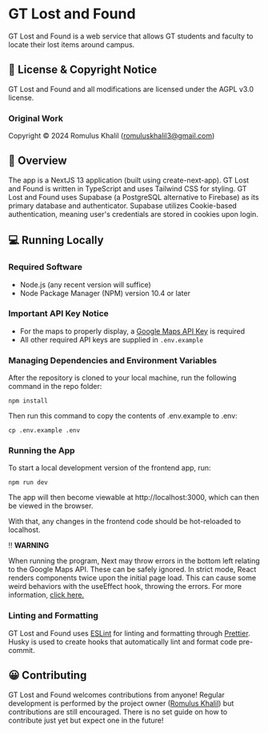 # GT Lost and Found

GT Lost and Found is a web service that allows GT students and faculty to locate their lost items around campus.

## 📃 License & Copyright Notice

GT Lost and Found and all modifications are licensed under the AGPL v3.0 license.

### Original Work

Copyright © 2024 Romulus Khalil (romuluskhalil3@gmail.com)

## 🚀 Overview

The app is a NextJS 13 application (built using create-next-app). GT Lost and Found is written in TypeScript and uses Tailwind CSS for styling. GT Lost and Found uses Supabase (a PostgreSQL alternative to Firebase) as its primary database and authenticator. Supabase utilizes Cookie-based authentication, meaning user's credentials are stored in cookies upon login.

## 💻 Running Locally

### Required Software

- Node.js (any recent version will suffice)
- Node Package Manager (NPM) version 10.4 or later

### Important API Key Notice

- For the maps to properly display, a [Google Maps API Key](https://developers.google.com/maps/documentation/embed/get-api-key) is required
- All other required API keys are supplied in `.env.example`

### Managing Dependencies and Environment Variables

After the repository is cloned to your local machine, run the following command in the repo folder:

```
npm install
```

Then run this command to copy the contents of .env.example to .env:

```
cp .env.example .env
```

### Running the App

To start a local development version of the frontend app, run:

```
npm run dev
```

The app will then become viewable at http://localhost:3000, which can then be viewed in the browser.

With that, any changes in the frontend code should be hot-reloaded to localhost.

‼️ **WARNING**

When running the program, Next may throw errors in the bottom left relating to the Google Maps API. These can be safely ignored. In strict mode, React renders components twice upon the initial page load. This can cause some weird behaviors with the useEffect hook, throwing the errors. For more information, [click here.](https://react.dev/reference/react/StrictMode)

### Linting and Formatting

GT Lost and Found uses [ESLint](https://eslint.org/) for linting and formatting through [Prettier](https://prettier.io/). Husky is used to create hooks that automatically lint and format code pre-commit.

## 😀 Contributing

GT Lost and Found welcomes contributions from anyone! Regular development is performed by the project owner ([Romulus Khalil](https://www.linkedin.com/in/romulus-khalil/)) but contributions are still encouraged. There is no set guide on how to contribute just yet but expect one in the future!
